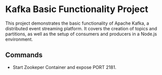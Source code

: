 # Kafka Basic Functionality Project

This project demonstrates the basic functionality of Apache Kafka, a distributed event streaming platform. It covers the creation of topics and partitions, as well as the setup of consumers and producers in a Node.js environment.


## Commands

- Start Zookeper Container and expose PORT 2181.

  ```docker run -p 2181:2181 zookeeper


